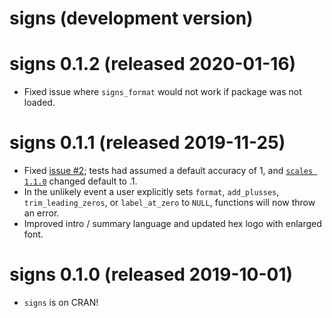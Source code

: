 # signs (development version)

# signs 0.1.2 (released 2020-01-16)

* Fixed issue where `signs_format` would not work if package was not loaded.

# signs 0.1.1 (released 2019-11-25)

* Fixed [issue #2](https://github.com/BenjaminWolfe/signs/issues/2);
  tests had assumed a default accuracy of 1,
  and [`scales 1.1.0`](https://github.com/r-lib/scales/issues/229)
  changed default to .1.
* In the unlikely event a user explicitly sets `format`, `add_plusses`,
  `trim_leading_zeros`, or `label_at_zero` to `NULL`, functions will now
  throw an error.
* Improved intro / summary language and updated hex logo with enlarged font.

# signs 0.1.0 (released 2019-10-01)

* `signs` is on CRAN!
